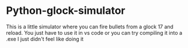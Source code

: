 # Python-glock-simulator
This is a little simulator where you can fire bullets from a glock 17 and reload.
You just have to use it in vs code or you can try compiling it into a .exe I just didn't feel like doing it
